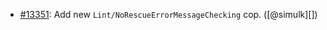 * [#13351](https://github.com/rubocop/rubocop/pull/13351): Add new `Lint/NoRescueErrorMessageChecking` cop. ([@simulk][])
